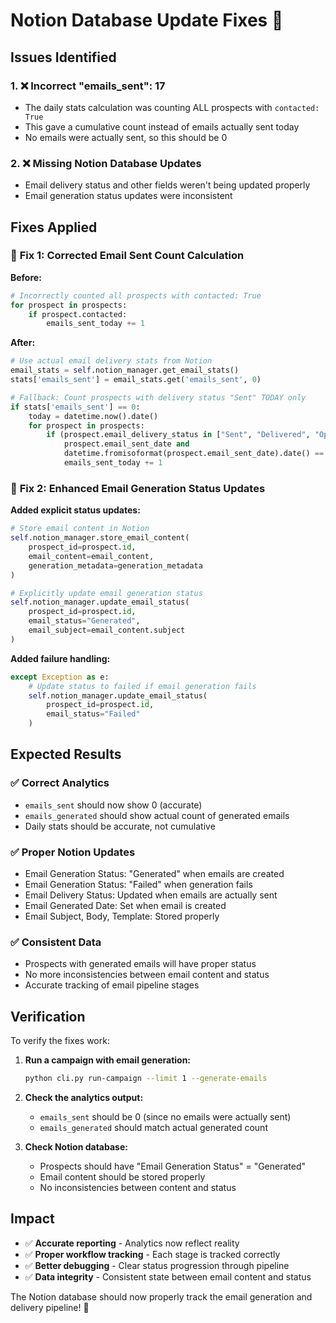 # Notion Database Update Fixes 🔧

## Issues Identified

### 1. ❌ **Incorrect "emails_sent": 17**
- The daily stats calculation was counting ALL prospects with `contacted: True` 
- This gave a cumulative count instead of emails actually sent today
- No emails were actually sent, so this should be 0

### 2. ❌ **Missing Notion Database Updates**
- Email delivery status and other fields weren't being updated properly
- Email generation status updates were inconsistent

## Fixes Applied

### 🔧 **Fix 1: Corrected Email Sent Count Calculation**

**Before:**
```python
# Incorrectly counted all prospects with contacted: True
for prospect in prospects:
    if prospect.contacted:
        emails_sent_today += 1
```

**After:**
```python
# Use actual email delivery stats from Notion
email_stats = self.notion_manager.get_email_stats()
stats['emails_sent'] = email_stats.get('emails_sent', 0)

# Fallback: Count prospects with delivery status "Sent" TODAY only
if stats['emails_sent'] == 0:
    today = datetime.now().date()
    for prospect in prospects:
        if (prospect.email_delivery_status in ["Sent", "Delivered", "Opened", "Clicked"] and
            prospect.email_sent_date and 
            datetime.fromisoformat(prospect.email_sent_date).date() == today):
            emails_sent_today += 1
```

### 🔧 **Fix 2: Enhanced Email Generation Status Updates**

**Added explicit status updates:**
```python
# Store email content in Notion
self.notion_manager.store_email_content(
    prospect_id=prospect.id,
    email_content=email_content,
    generation_metadata=generation_metadata
)

# Explicitly update email generation status
self.notion_manager.update_email_status(
    prospect_id=prospect.id,
    email_status="Generated",
    email_subject=email_content.subject
)
```

**Added failure handling:**
```python
except Exception as e:
    # Update status to failed if email generation fails
    self.notion_manager.update_email_status(
        prospect_id=prospect.id,
        email_status="Failed"
    )
```

## Expected Results

### ✅ **Correct Analytics**
- `emails_sent` should now show 0 (accurate)
- `emails_generated` should show actual count of generated emails
- Daily stats should be accurate, not cumulative

### ✅ **Proper Notion Updates**
- Email Generation Status: "Generated" when emails are created
- Email Generation Status: "Failed" when generation fails
- Email Delivery Status: Updated when emails are actually sent
- Email Generated Date: Set when email is created
- Email Subject, Body, Template: Stored properly

### ✅ **Consistent Data**
- Prospects with generated emails will have proper status
- No more inconsistencies between email content and status
- Accurate tracking of email pipeline stages

## Verification

To verify the fixes work:

1. **Run a campaign with email generation:**
   ```bash
   python cli.py run-campaign --limit 1 --generate-emails
   ```

2. **Check the analytics output:**
   - `emails_sent` should be 0 (since no emails were actually sent)
   - `emails_generated` should match actual generated count

3. **Check Notion database:**
   - Prospects should have "Email Generation Status" = "Generated"
   - Email content should be stored properly
   - No inconsistencies between content and status

## Impact

- ✅ **Accurate reporting** - Analytics now reflect reality
- ✅ **Proper workflow tracking** - Each stage is tracked correctly
- ✅ **Better debugging** - Clear status progression through pipeline
- ✅ **Data integrity** - Consistent state between email content and status

The Notion database should now properly track the email generation and delivery pipeline! 🎯